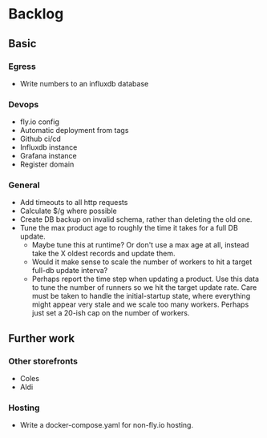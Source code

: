 # Backlog

## Basic

### Egress
* Write numbers to an influxdb database

### Devops
* fly.io config
* Automatic deployment from tags
* Github ci/cd
* Influxdb instance
* Grafana instance
* Register domain

### General
* Add timeouts to all http requests
* Calculate $/g where possible
* Create DB backup on invalid schema, rather than deleting the old one.
* Tune the max product age to roughly the time it takes for a full DB update.
    * Maybe tune this at runtime? Or don't use a max age at all, instead take the
        X oldest records and update them.
    * Would it make sense to scale the number of workers to hit a target full-db
        update interva?
    * Perhaps report the time step when updating a product. Use this data to
        tune the number of runners so we hit the target update rate. Care
        must be taken to handle the initial-startup state, where everything
        might appear very stale and we scale too many workers. Perhaps just
        set a 20-ish cap on the number of workers.

## Further work

### Other storefronts
* Coles
* Aldi

### Hosting
* Write a docker-compose.yaml for non-fly.io hosting.